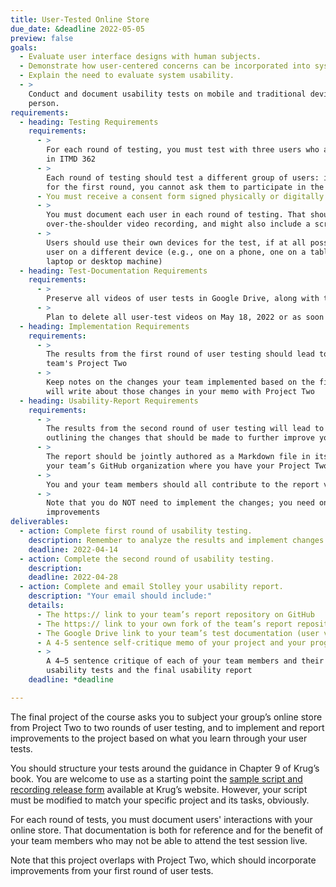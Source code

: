 ```yaml
---
title: User-Tested Online Store
due_date: &deadline 2022-05-05
preview: false
goals:
  - Evaluate user interface designs with human subjects.
  - Demonstrate how user-centered concerns can be incorporated into system development life cycles.
  - Explain the need to evaluate system usability.
  - >
    Conduct and document usability tests on mobile and traditional devices, either remotely or in
    person.
requirements:
  - heading: Testing Requirements
    requirements:
      - >
        For each round of testing, you must test with three users who are **not** currently enrolled
        in ITMD 362
      - >
        Each round of testing should test a different group of users: if someone was a test user
        for the first round, you cannot ask them to participate in the second round
      - You must receive a consent form signed physically or digitally by each of your test users
      - >
        You must document each user in each round of testing. That should include at least an
        over-the-shoulder video recording, and might also include a screen recording
      - >
        Users should use their own devices for the test, if at all possible. Strive to test each
        user on a different device (e.g., one on a phone, one on a tablet/touchscreen, one on a
        laptop or desktop machine)
  - heading: Test-Documentation Requirements
    requirements:
      - >
        Preserve all videos of user tests in Google Drive, along with the user consent forms
      - >
        Plan to delete all user-test videos on May 18, 2022 or as soon as possible after that date
  - heading: Implementation Requirements
    requirements:
      - >
        The results from the first round of user testing should lead to specific changes on your
        team's Project Two
      - >
        Keep notes on the changes your team implemented based on the first round of testing; you
        will write about those changes in your memo with Project Two
  - heading: Usability-Report Requirements
    requirements:
      - >
        The results from the second round of user testing will lead to a brief usability report,
        outlining the changes that should be made to further improve your online store
      - >
        The report should be jointly authored as a Markdown file in its own GitHub repository in
        your team’s GitHub organization where you have your Project Two repository
      - >
        You and your team members should all contribute to the report via pull requests
      - >
        Note that you do NOT need to implement the changes; you need only to report them as future
        improvements
deliverables:
  - action: Complete first round of usability testing.
    description: Remember to analyze the results and implement changes in your Project Two.
    deadline: 2022-04-14
  - action: Complete the second round of usability testing.
    description:
    deadline: 2022-04-28
  - action: Complete and email Stolley your usability report.
    description: "Your email should include:"
    details:
      - The https:// link to your team’s report repository on GitHub
      - The https:// link to your own fork of the team’s report repository on GitHub
      - The Google Drive link to your team’s test documentation (user videos and consent forms)
      - A 4-5 sentence self-critique memo of your project and your progress in class this semester
      - >
        A 4–5 sentence critique of each of your team members and their contributions to both the
        usability tests and the final usability report
    deadline: *deadline

---
```


The final project of the course asks you to subject your group’s online store from Project Two to
two rounds of user testing, and to implement and report improvements to the project based on what
you learn through your user tests.

You should structure your tests around the guidance in Chapter 9 of Krug’s book. You are welcome to
use as a starting point the [sample script and recording release
form](http://sensible.com/download-files/) available at Krug’s website. However, your script must be
modified to match your specific project and its tasks, obviously.

For each round of tests, you must document users' interactions with your online store. That
documentation is both for reference and for the benefit of your team members who may not be able to
attend the test session live.

Note that this project overlaps with Project Two, which should incorporate improvements from your
first round of user tests.
